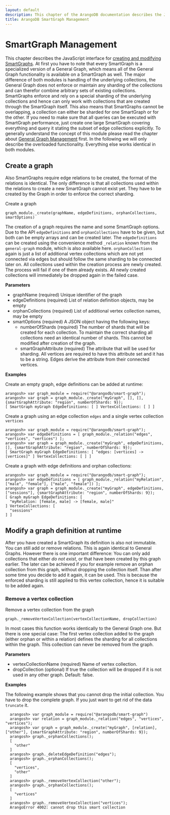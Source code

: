 ```yaml
---
layout: default
description: This chapter of the ArangoDB documentation describes the JavaScript interface for creating and modifying SmartGraphs.
title: ArangoDB SmartGraph Management
---
```

SmartGraph Management
=====================

This chapter describes the JavaScript interface for [creating and modifying SmartGraphs](graphs.html).
At first you have to note that every SmartGraph is a specialized version of a General Graph, which means all of the General Graph functionality is available on a SmartGraph as well.
The major difference of both modules is handling of the underlying collections, the General Graph does not enforce or maintain any sharding of the collections and can therefor combine arbitrary sets of existing collections.
SmartGraphs enforce and rely on a special sharding of the underlying collections and hence can only work with collections that are created through the SmartGraph itself.
This also means that SmartGraphs cannot be overlapping, a collection can either be sharded for one SmartGraph or for the other.
If you need to make sure that all queries can be executed with SmartGraph performance, just create one large SmartGraph covering everything and query it stating the subset of edge collections explicitly.
To generally understand the concept of this module please read the chapter about [General Graph Management](graphs-general-graphs-management.html) first.
In the following we will only describe the overloaded functionality.
Everything else works identical in both modules.

Create a graph
--------------

Also SmartGraphs require edge relations to be created, the format of the relations is identical.
The only difference is that all collections used within the relations to create a new SmartGraph cannot exist yet. They have to be created by the Graph in order to enforce the correct sharding.



Create a graph

`graph_module._create(graphName, edgeDefinitions, orphanCollections, smartOptions)`

The creation of a graph requires the name and some SmartGraph options.
Due to the API `edgeDefinitions` and `orphanCollections` have to be given, but
both can be empty arrays and can be created later.
The `edgeDefinitions` can be created using the convenience method `_relation` known from the `general-graph` module, which is also available here.
`orphanCollections` again is just a list of additional vertex collections which are not yet connected via edges but should follow the same sharding to be connected later on.
All collections used within the creation process are newly created.
The process will fail if one of them already exists.
All newly created collections will immediately be dropped again in the failed case.

**Parameters**

* graphName (required) Unique identifier of the graph
* edgeDefinitions (required) List of relation definition objects, may be empty
* orphanCollections (required) List of additional vertex collection names, may be empty
* smartOptions (required) A JSON object having the following keys:
  * numberOfShards (required)
  The number of shards that will be created for each collection. To maintain the correct sharding all collections need an identical number of shards. This cannot be modified after creation of the graph.
  * smartGraphAttribute (required)
  The attribute that will be used for sharding. All vertices are required to have this attribute set and it has to be a string. Edges derive the attribute from their connected vertices.


**Examples**


Create an empty graph, edge definitions can be added at runtime:


    arangosh> var graph_module = require("@arangodb/smart-graph");
    arangosh> var graph = graph_module._create("myGraph", [], [], {smartGraphAttribute: "region", numberOfShards: 9});
    [ SmartGraph myGraph EdgeDefinitions: [ ] VertexCollections: [ ] ]


Create a graph using an edge collection `edges` and a single vertex collection `vertices` 


    arangosh> var graph_module = require("@arangodb/smart-graph");
    arangosh> var edgeDefinitions = [ graph_module._relation("edges", "vertices", "vertices") ];
    arangosh> var graph = graph_module._create("myGraph", edgeDefinitions, [], {smartGraphAttribute: "region", numberOfShards: 9});
    [ SmartGraph myGraph EdgeDefinitions: [ "edges: [vertices] -> [vertices]" ] VertexCollections: [ ] ]


Create a graph with edge definitions and orphan collections:


    arangosh> var graph_module = require("@arangodb/smart-graph");
    arangosh> var edgeDefinitions = [ graph_module._relation("myRelation", ["male", "female"], ["male", "female"]) ];
    arangosh> var graph = graph_module._create("myGraph", edgeDefinitions, ["sessions"], {smartGraphAttribute: "region", numberOfShards: 9});
    [ Graph myGraph EdgeDefinitions: [ 
      "myRelation: [female, male] -> [female, male]" 
    ] VertexCollections: [ 
      "sessions" 
    ] ]


Modify a graph definition at runtime
------------------------------------

After you have created a SmartGraph its definition is also not immutable.
You can still add or remove relations.
This is again identical to General Graphs.
However there is one important difference:
You can only add collections that either *do not exist*, or that have been created by this graph earlier.
The later can be achieved if you for example remove an orphan collection from this graph, without dropping the collection itself.
Than after some time you decide to add it again, it can be used.
This is because the enforced sharding is still applied to this vertex collection, hence it is suitable to be added again.


### Remove a vertex collection



Remove a vertex collection from the graph

`graph._removeVertexCollection(vertexCollectionName, dropCollection)`

In most cases this function works identically to the General Graph one.
But there is one special case:
The first vertex collection added to the graph (either orphan or within a relation) defines the sharding for all collections within the graph.
This collection can never be removed from the graph.


**Parameters**

* vertexCollectionName (required) Name of vertex collection.
* dropCollection (optional) If true the collection will be dropped if it is
  not used in any other graph. Default: false.

**Examples**

The following example shows that you cannot drop the initial collection.
You have to drop the complete graph.
If you just want to get rid of the data `truncate` it.


      arangosh> var graph_module = require("@arangodb/smart-graph")
      arangosh> var relation = graph_module._relation("edges", "vertices", "vertices");
      arangosh> var graph = graph_module._create("myGraph", [relation], ["other"], {smartGraphAttribute: "region", numberOfShards: 9});
      arangosh> graph._orphanCollections();
      [
        "other"
      ]
      arangosh> graph._deleteEdgeDefinition("edges");
      arangosh> graph._orphanCollections();
      [
        "vertices",
        "other"
      ]
      arangosh> graph._removeVertexCollection("other");
      arangosh> graph._orphanCollections();
      [
        "vertices"
      ]
      arangosh> graph._removeVertexCollection("vertices");
      ArangoError 4002: cannot drop this smart collection


